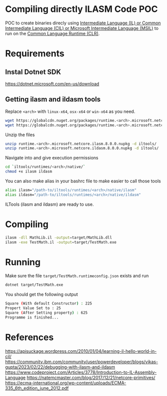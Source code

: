 # Compiling directly ILASM Code POC
POC to create binaries direcly using [Intermediate Language (IL) or Common Intermediate Language (CIL) or Microsoft Intermediate Language (MSIL)](https://ecma-international.org/publications-and-standards/standards/ecma-335/)
to run on the [Common Language Runtime (CLR)](https://learn.microsoft.com/en-us/dotnet/standard/clr).  

# Requirements

## Instal Dotnet SDK
https://dotnet.microsoft.com/en-us/download

## Getting ilasm and ildasm tools
Replace `<arch>` with `linux-x64`, `osx-x64` or `win-x64` as you need.

```bash
wget https://globalcdn.nuget.org/packages/runtime.<arch>.microsoft.netcore.ildasm.8.0.0.nupkg
wget https://globalcdn.nuget.org/packages/runtime.<arch>.microsoft.netcore.ilasm.8.0.0.nupkg
```

Unzip the files
```bash
unzip runtime.<arch>.microsoft.netcore.ilasm.8.0.0.nupkg -d iltools/
unzip runtime.<arch>.microsoft.netcore.ildasm.8.0.0.nupkg -d iltools/
```

Navigate into and give execution permissions
```bash
cd `iltools/runtimes/<arch>/native/`
chmod +x ilasm ildasm
```

You can also make alias in your bashrc file to make easier to call those tools
```bash
alias ilasm="/path-to/iltools/runtimes/<arch>/native/ilasm"
alias ildasm="/path-to/iltools/runtimes/<arch>/native/ildasm"
```

ILTools (ilasm and ildasm) are ready to use.

# Compiling
```bash
ilasm -dll MathLib.il -output=target/MathLib.dll
ilasm -exe TestMath.il -output=target/TestMath.exe
```

# Running
Make sure the file `target/TestMath.runtimeconfig.json` exists and run
```bash
dotnet target/TestMath.exe
```

You should get the following output
```bash
Square (With default Constructor) : 225
Propert Value Set to : 25
Square (After Setting property) : 625
Programme is finished...
```

# References
https://apisuckage.wordpress.com/2010/01/04/learning-il-hello-world-in-cil/
https://community.ibm.com/community/user/powerdeveloper/blogs/vikas-gupta/2023/02/22/debugging-with-ilasm-and-ildasm
https://www.codeproject.com/Articles/3778/Introduction-to-IL-Assembly-Language
https://natemcmaster.com/blog/2017/12/21/netcore-primitives/
https://ecma-international.org/wp-content/uploads/ECMA-335_6th_edition_june_2012.pdf
